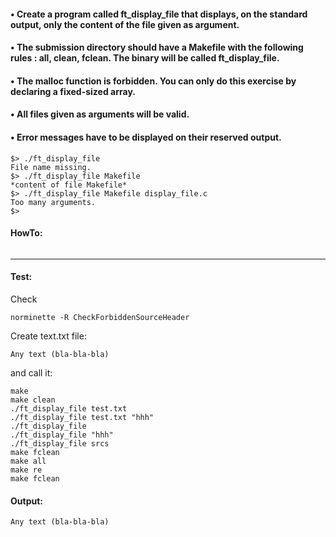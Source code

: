 #### • Create a program called ft_display_file that displays, on the standard output, only the content of the file given as argument.
#### • The submission directory should have a Makefile with the following rules : all, clean, fclean. The binary will be called ft_display_file.
#### • The malloc function is forbidden. You can only do this exercise by declaring a fixed-sized array.
#### • All files given as arguments will be valid.
#### • Error messages have to be displayed on their reserved output.
```
$> ./ft_display_file
File name missing.
$> ./ft_display_file Makefile
*content of file Makefile*
$> ./ft_display_file Makefile display_file.c
Too many arguments.
$>
```
#### HowTo:
```

```
--------  
#### Test:
Check
```
norminette -R CheckForbiddenSourceHeader 
```
Create text.txt file:
```
Any text (bla-bla-bla)
```
and call it:
```
make
make clean
./ft_display_file test.txt
./ft_display_file test.txt "hhh"
./ft_display_file
./ft_display_file "hhh"
./ft_display_file srcs
make fclean
make all
make re
make fclean
```
#### Output:
```
Any text (bla-bla-bla)
```